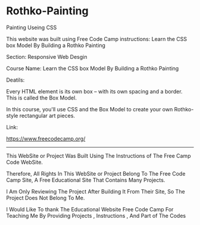 # Rothko-Painting
Painting Useing CSS

This website was built using Free Code Camp instructions: Learn the CSS box Model By Building a Rothko Painting

Section: Responsive Web Desgin

Course Name: Learn the CSS box Model By Building a Rothko Painting

Deatils:

Every HTML element is its own box – with its own spacing and a border. This is called the Box Model.

In this course, you'll use CSS and the Box Model to create your own Rothko-style rectangular art pieces.

Link:

https://www.freecodecamp.org/






---------------------------------------------------------------------------------------------------------------------------------------------------------------------------------------------------------------------


This WebSite or Project Was Built Using The Instructions of The Free Camp Code WebSite.

Therefore, All Rights In This WebSite or Project Belong To The Free Code Camp Site, A Free Educational Site That Contains Many Projects.

I Am Only Reviewing The Project After Building It From Their Site, So The Project Does Not Belong To Me.

I Would Like To thank The Educational Website Free Code Camp For Teaching Me By Providing Projects , Instructions , And Part of The Codes








